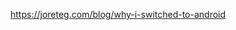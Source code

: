 <a href="https://joreteg.com/blog/why-i-switched-to-android">https://joreteg.com/blog/why-i-switched-to-android</a>
